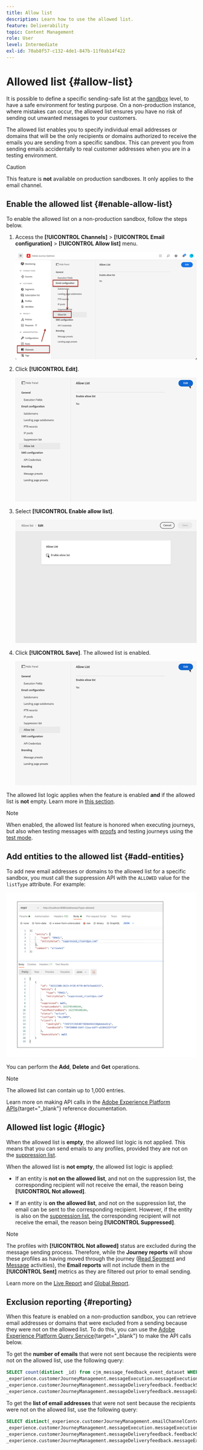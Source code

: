 ```yaml
---
title: Allow list
description: Learn how to use the allowed list.
feature: Deliverability
topic: Content Management
role: User
level: Intermediate
exl-id: 70ab8f57-c132-4de1-847b-11f0ab14f422
---
```

# Allowed list {#allow-list}

It is possible to define a specific sending-safe list at the [sandbox](../administration/sandboxes.md) level, to have a safe environment for testing purpose. On a non-production instance, where mistakes can occur, the allowed list ensures you have no risk of sending out unwanted messages to your customers.

The allowed list enables you to specify individual email addresses or domains that will be the only recipients or domains authorized to receive the emails you are sending from a specific sandbox. This can prevent you from sending emails accidentally to real customer addresses when you are in a testing environment.

>[!CAUTION]
>
>This feature is **not** available on production sandboxes. It only applies to the email channel.

## Enable the allowed list {#enable-allow-list}

<!--To enable the allowed list on a non-production sandbox, you need to update the general settings using the corresponding API end point in the Message Presets Service. Using this API, you can also disable the feature at any time.-->

<!--You can update the allowed list before or after enabling the feature. To do so, you need to update the general settings using the corresponding API end point in the Message Presets Service.?-->

To enable the allowed list on a non-production sandbox, follow the steps below.

1. Access the  **[!UICONTROL Channels]** > **[!UICONTROL Email configuration]** > **[!UICONTROL Allow list]** menu.

    ![](assets/allow-list-access.png)

1. Click **[!UICONTROL Edit]**.

    ![](assets/allow-list-edit.png)

1. Select **[!UICONTROL Enable allow list]**.

    ![](assets/allow-list-enable.png)

1. Click **[!UICONTROL Save]**. The allowed list is enabled.

    ![](assets/allow-list-edit.png)

The allowed list logic applies when the feature is enabled **and** if the allowed list is **not** empty. Learn more in [this section](#logic).

>[!NOTE]
>
>When enabled, the allowed list feature is honored when executing journeys, but also when testing messages with [proofs](preview.md#send-proofs) and testing journeys using the [test mode](../building-journeys/testing-the-journey.md).

## Add entities to the allowed list {#add-entities}

To add new email addresses or domains to the allowed list for a specific sandbox, you must call the suppression API with the `ALLOWED` value for the `listType` attribute. For example:

![](assets/allow-list-api.png)

You can perform the **Add**, **Delete** and **Get** operations.

>[!NOTE]
>
>The allowed list can contain up to 1,000 entries.

Learn more on making API calls in the [Adobe Experience Platform APIs](https://experienceleague.adobe.com/docs/experience-platform/landing/platform-apis/api-guide.html){target="_blank"} reference documentation.

## Allowed list logic {#logic}

When the allowed list is **empty**, the allowed list logic is not applied. This means that you can send emails to any profiles, provided they are not on the [suppression list](suppression-list.md).

When the allowed list is **not empty**, the allowed list logic is applied:

* If an entity is **not on the allowed list**, and not on the suppression list, the corresponding recipient will not receive the email, the reason being **[!UICONTROL Not allowed]**.

* If an entity is **on the allowed list**, and not on the suppression list, the email can be sent to the corresponding recipient. However, if the entity is also on the [suppression list](suppression-list.md), the corresponding recipient will not receive the email, the reason being **[!UICONTROL Suppressed]**.

>[!NOTE]
>
>The profiles with **[!UICONTROL Not allowed]** status are excluded during the message sending process. Therefore, while the **Journey reports** will show these profiles as having moved through the journey ([Read Segment](../building-journeys/read-segment.md) and [Message](../building-journeys/journeys-message.md) activities), the **Email reports** will not include them in the **[!UICONTROL Sent]** metrics as they are filtered out prior to email sending.
>
>Learn more on the [Live Report](../reports/live-report.md) and [Global Report](../reports/global-report.md).

## Exclusion reporting {#reporting}

When this feature is enabled on a non-production sandbox, you can retrieve email addresses or domains that were excluded from a sending because they were not on the allowed list. To do this, you can use the [Adobe Experience Platform Query Service](https://experienceleague.adobe.com/docs/experience-platform/query/api/getting-started.html){target="_blank"} to make the API calls below.

To get the **number of emails** that were not sent because the recipients were not on the allowed list, use the following query:

```sql
SELECT count(distinct _id) from cjm_message_feedback_event_dataset WHERE
_experience.customerJourneyManagement.messageExecution.messageExecutionID = '<MESSAGE_EXECUTION_ID>' AND
_experience.customerJourneyManagement.messageDeliveryfeedback.feedbackStatus = 'exclude' AND
_experience.customerJourneyManagement.messageDeliveryfeedback.messageExclusion.reason = 'EmailNotAllowed'
```

To get the **list of email addresses** that were not sent because the recipients were not on the allowed list, use the following query:

```sql
SELECT distinct(_experience.customerJourneyManagement.emailChannelContext.address) from cjm_message_feedback_event_dataset WHERE
_experience.customerJourneyManagement.messageExecution.messageExecutionID IS NOT NULL AND
_experience.customerJourneyManagement.messageDeliveryfeedback.feedbackStatus = 'exclude' AND
_experience.customerJourneyManagement.messageDeliveryfeedback.messageExclusion.reason = 'EmailNotAllowed'
```
